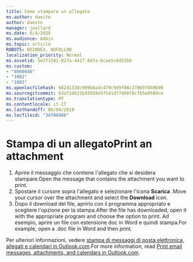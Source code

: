```yaml
---
title: Come stampare un allegato
ms.author: daeite
author: daeite
manager: joallard
ms.date: 6/4/2019
ms.audience: Admin
ms.topic: article
ROBOTS: NOINDEX, NOFOLLOW
localization_priority: Normal
ms.assetid: 5e2f1581-027a-4417-8d7a-6cae5c6d52b6
ms.custom:
- "8000046"
- "1002"
- "1003"
ms.openlocfilehash: 682d1338c909b6a3c479c9d9f08c278697669690
ms.sourcegitcommit: 03af2db31b45958e5f541d7740078cf65e0589ce
ms.translationtype: MT
ms.contentlocale: it-IT
ms.lasthandoff: 06/04/2019
ms.locfileid: "34708986"
---
```

# <a name="print-an-attachment"></a><span data-ttu-id="2f3d8-102">Stampa di un allegato</span><span class="sxs-lookup"><span data-stu-id="2f3d8-102">Print an attachment</span></span>

1. <span data-ttu-id="2f3d8-103">Aprire il messaggio che contiene l'allegato che si desidera stampare.</span><span class="sxs-lookup"><span data-stu-id="2f3d8-103">Open the message that contains the attachment you want to print.</span></span>
2. <span data-ttu-id="2f3d8-104">Spostare il cursore sopra l'allegato e selezionare l'icona **Scarica** .</span><span class="sxs-lookup"><span data-stu-id="2f3d8-104">Move your cursor over the attachment and select the **Download** icon.</span></span>
3. <span data-ttu-id="2f3d8-105">Dopo il download del file, aprirlo con il programma appropriato e scegliere l'opzione per la stampa.</span><span class="sxs-lookup"><span data-stu-id="2f3d8-105">After the file has downloaded, open it with the appropriate program and choose the option to print.</span></span> <span data-ttu-id="2f3d8-106">Ad esempio, aprire un file con estensione doc in Word e quindi stampa.</span><span class="sxs-lookup"><span data-stu-id="2f3d8-106">For example, open a .doc file in Word and then print.</span></span>

<span data-ttu-id="2f3d8-107">Per ulteriori informazioni, vedere [stampa di messaggi di posta elettronica, allegati e calendari in Outlook.com](https://go.microsoft.com/fwlink/?linkid=2021110&amp;clcid=0x409).</span><span class="sxs-lookup"><span data-stu-id="2f3d8-107">For more information, read [Print email messages, attachments, and calendars in Outlook.com](https://go.microsoft.com/fwlink/?linkid=2021110&amp;clcid=0x409).</span></span>